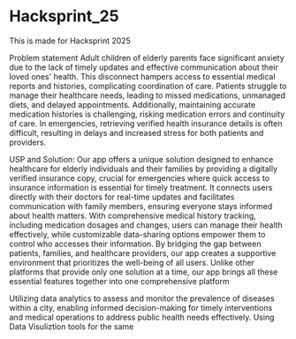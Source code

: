 # Hacksprint_25
This is made for Hacksprint 2025

Problem statement
Adult children of elderly parents face significant anxiety due to the lack of timely updates and effective
communication about their loved ones' health. This disconnect hampers access to essential medical reports
and histories, complicating coordination of care. Patients struggle to manage their healthcare needs, leading
to missed medications, unmanaged diets, and delayed appointments. Additionally, maintaining accurate
medication histories is challenging, risking medication errors and continuity of care. In emergencies,
retrieving verified health insurance details is often difficult, resulting in delays and increased stress for both
patients and providers.

USP and Solution:
Our app offers a unique solution designed to enhance healthcare for elderly individuals and their families by
providing a digitally verified insurance copy, crucial for emergencies where quick access to insurance
information is essential for timely treatment. It connects users directly with their doctors for real-time
updates and facilitates communication with family members, ensuring everyone stays informed about health
matters. With comprehensive medical history tracking, including medication dosages and changes, users can
manage their health effectively, while customizable data-sharing options empower them to control who
accesses their information. By bridging the gap between patients, families, and healthcare providers, our app
creates a supportive environment that prioritizes the well-being of all users. Unlike other platforms that
provide only one solution at a time, our app brings all these essential features together into one
comprehensive platform

Utilizing data analytics to assess and monitor the prevalence of diseases within a city, enabling informed
decision-making for timely interventions and medical operations to address public health needs effectively.
Using Data Visuliztion tools for the same 
